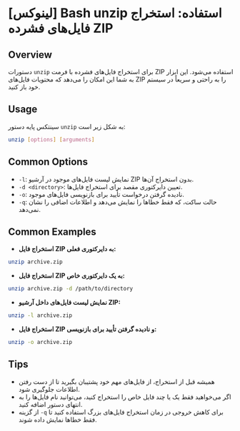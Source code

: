 # [لینوکس] Bash unzip استفاده: استخراج فایل‌های فشرده ZIP

## Overview
دستورات `unzip` برای استخراج فایل‌های فشرده با فرمت ZIP استفاده می‌شود. این ابزار به شما این امکان را می‌دهد که محتویات فایل‌های ZIP را به راحتی و سریعاً در سیستم خود باز کنید.

## Usage
سینتکس پایه دستور `unzip` به شکل زیر است:

```bash
unzip [options] [arguments]
```

## Common Options
- `-l`: نمایش لیست فایل‌های موجود در آرشیو ZIP بدون استخراج آن‌ها.
- `-d <directory>`: تعیین دایرکتوری مقصد برای استخراج فایل‌ها.
- `-o`: نادیده گرفتن درخواست تأیید برای بازنویسی فایل‌های موجود.
- `-q`: حالت ساکت، که فقط خطاها را نمایش می‌دهد و اطلاعات اضافی را نشان نمی‌دهد.

## Common Examples
- **استخراج فایل ZIP به دایرکتوری فعلی:**

```bash
unzip archive.zip
```

- **استخراج فایل ZIP به یک دایرکتوری خاص:**

```bash
unzip archive.zip -d /path/to/directory
```

- **نمایش لیست فایل‌های داخل آرشیو ZIP:**

```bash
unzip -l archive.zip
```

- **استخراج فایل ZIP و نادیده گرفتن تأیید برای بازنویسی:**

```bash
unzip -o archive.zip
```

## Tips
- همیشه قبل از استخراج، از فایل‌های مهم خود پشتیبان بگیرید تا از دست رفتن اطلاعات جلوگیری شود.
- اگر می‌خواهید فقط یک یا چند فایل خاص را استخراج کنید، می‌توانید نام فایل‌ها را به انتهای دستور اضافه کنید.
- از گزینه `-q` برای کاهش خروجی در زمان استخراج فایل‌های بزرگ استفاده کنید تا فقط خطاها نمایش داده شوند.